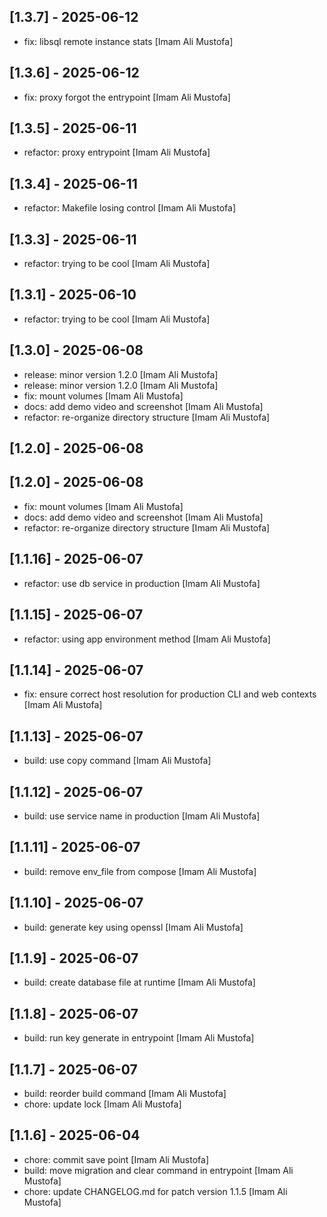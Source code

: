## [1.3.7] - 2025-06-12

- fix: libsql remote instance stats [Imam Ali Mustofa]

## [1.3.6] - 2025-06-12

- fix: proxy forgot the entrypoint [Imam Ali Mustofa]

## [1.3.5] - 2025-06-11

- refactor: proxy entrypoint [Imam Ali Mustofa]

## [1.3.4] - 2025-06-11

- refactor: Makefile losing control [Imam Ali Mustofa]

## [1.3.3] - 2025-06-11

- refactor: trying to be cool [Imam Ali Mustofa]

## [1.3.1] - 2025-06-10

- refactor: trying to be cool [Imam Ali Mustofa]

## [1.3.0] - 2025-06-08

- release: minor version 1.2.0 [Imam Ali Mustofa]
- release: minor version 1.2.0 [Imam Ali Mustofa]
- fix: mount volumes [Imam Ali Mustofa]
- docs: add demo video and screenshot [Imam Ali Mustofa]
- refactor: re-organize directory structure [Imam Ali Mustofa]

## [1.2.0] - 2025-06-08



## [1.2.0] - 2025-06-08

- fix: mount volumes [Imam Ali Mustofa]
- docs: add demo video and screenshot [Imam Ali Mustofa]
- refactor: re-organize directory structure [Imam Ali Mustofa]

## [1.1.16] - 2025-06-07

- refactor: use db service in production [Imam Ali Mustofa]

## [1.1.15] - 2025-06-07

- refactor: using app environment method [Imam Ali Mustofa]

## [1.1.14] - 2025-06-07

- fix: ensure correct host resolution for production CLI and web contexts [Imam Ali Mustofa]

## [1.1.13] - 2025-06-07

- build: use copy command [Imam Ali Mustofa]

## [1.1.12] - 2025-06-07

- build: use service name in production [Imam Ali Mustofa]

## [1.1.11] - 2025-06-07

- build: remove env_file from compose [Imam Ali Mustofa]

## [1.1.10] - 2025-06-07

- build: generate key using openssl [Imam Ali Mustofa]

## [1.1.9] - 2025-06-07

- build: create database file at runtime [Imam Ali Mustofa]

## [1.1.8] - 2025-06-07

- build: run key generate in entrypoint [Imam Ali Mustofa]

## [1.1.7] - 2025-06-07

- build: reorder build command [Imam Ali Mustofa]
- chore: update lock [Imam Ali Mustofa]

## [1.1.6] - 2025-06-04

- chore: commit save point [Imam Ali Mustofa]
- build: move migration and clear command in entrypoint [Imam Ali Mustofa]
- chore: update CHANGELOG.md for patch version 1.1.5 [Imam Ali Mustofa]
